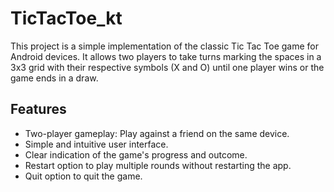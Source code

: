 # TicTacToe_kt

This project is a simple implementation of the classic Tic Tac Toe game for Android devices. It allows two players to take turns marking the spaces in a 3x3 grid with their respective symbols (X and O) until one player wins or the game ends in a draw.

## Features

- Two-player gameplay: Play against a friend on the same device.
- Simple and intuitive user interface.
- Clear indication of the game's progress and outcome.
- Restart option to play multiple rounds without restarting the app.
- Quit option to quit the game.
  

